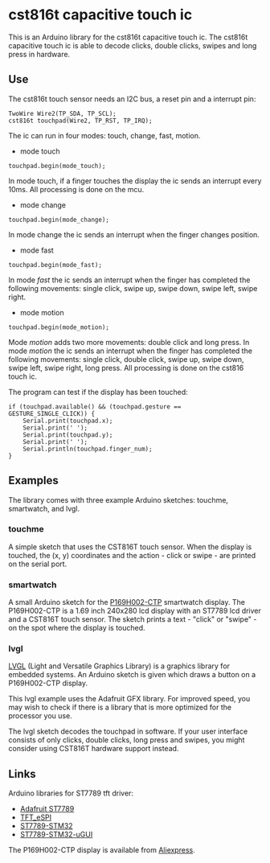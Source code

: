 # cst816t capacitive touch ic

This is an Arduino library for the cst816t capacitive touch ic.  The cst816t capacitive touch ic is able to decode clicks, double clicks, swipes and long press in hardware.

## Use

The cst816t touch sensor needs an I2C bus, a reset pin  and a interrupt pin:
```
TwoWire Wire2(TP_SDA, TP_SCL);
cst816t touchpad(Wire2, TP_RST, TP_IRQ);
```
The ic can run in four modes: touch, change, fast, motion.

- mode touch
```
touchpad.begin(mode_touch);
```
In mode touch, if a finger touches the display the ic sends an interrupt every 10ms. All processing is done on the mcu.

- mode change
```
touchpad.begin(mode_change);
```
In mode change the ic sends an interrupt when the finger changes position.

- mode fast

```
touchpad.begin(mode_fast);
```

In mode _fast_ the ic sends an interrupt when the finger has completed the following movements: single click, swipe up, swipe down, swipe left, swipe right.

- mode motion

```
touchpad.begin(mode_motion);
```

Mode _motion_ adds two more movements: double click and long press.
In mode _motion_ the ic sends an interrupt when the finger has completed the following movements: single click, double click, swipe up, swipe down, swipe left, swipe right, long press. All processing is done on the cst816 touch ic.


The program can test if the display has been touched:

```
if (touchpad.available() && (touchpad.gesture == GESTURE_SINGLE_CLICK)) {
	Serial.print(touchpad.x);
	Serial.print(' ');
	Serial.print(touchpad.y);
	Serial.print(' ');
	Serial.println(touchpad.finger_num);
}
```

## Examples

The library comes with three example Arduino sketches: touchme, smartwatch, and lvgl.

### touchme

A simple sketch that uses the CST816T touch sensor. When the display is touched, the (x, y) coordinates and the action - click or swipe - are printed on the serial port.

### smartwatch

A small Arduino sketch for the [P169H002-CTP](https://www.google.com/search?q=P169H002-CTP) smartwatch display. The P169H002-CTP is a 1.69 inch 240x280 lcd display with an ST7789 lcd driver and a CST816T touch sensor. The sketch prints a text - "click" or "swipe" - on the spot where the display is touched.

### lvgl

[LVGL](http://www.lvgl.io) (Light and Versatile Graphics Library) is a graphics library for embedded systems. An Arduino sketch is given which draws a button on a P169H002-CTP display.

This lvgl example uses the Adafruit GFX library. For improved speed, you may wish to check if there is a library that is more optimized for the processor you use.

The lvgl sketch decodes the touchpad in software. If your user interface consists of only clicks, double clicks, long press and swipes, you might consider using CST816T hardware support instead.

## Links
Arduino libraries for ST7789 tft driver:

- [Adafruit ST7789](https://github.com/adafruit/Adafruit-ST7735-Library/)
- [TFT_eSPI](https://github.com/Bodmer/TFT_eSPI)
- [ST7789-STM32](https://github.com/Floyd-Fish/ST7789-STM32)
- [ST7789-STM32-uGUI](https://github.com/deividAlfa/ST7789-STM32-uGUI)

The P169H002-CTP display is available from [Aliexpress](https://www.aliexpress.com/item/1005005238299349.html).

